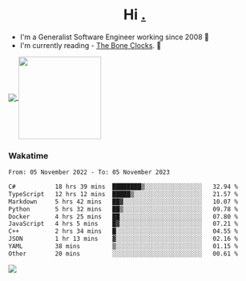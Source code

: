 <h1 align="center">Hi <a href="https://www.hackerrank.com/erasmosaraujo">.</a></h1>
 
- I'm a Generalist Software Engineer working  since 2008 🚀
- I'm currently reading - <a href="https://www.amazon.ca/Bone-Clocks-David-Mitchell/dp/0340921625">The Bone Clocks</a>. 📘
  
<p align="left">
  <a href="https://github.com/erasmosoares/github-readme-stats">
    <img
      align="center"
      src="https://github-readme-stats.vercel.app/api/top-langs/?username=erasmosoares&theme=radical&layout=compact"
    />
  </a>
  <a href="https://github.com/erasmosoares/github-readme-stats">
    <img
      align="center"
      height="165"
      src="https://github-readme-stats.vercel.app/api?username=erasmosoares&theme=radical&count_private=true&show_icons=true&custom_title=Github%20Status&hide=issues"
    />
  </a>
</p>

<!--
 ### Repo 
 
<p align="left">
 <a href="https://github.com/erasmosoares/github-readme-stats">
    <img
      align="center"
      height="165"
      src="https://github-readme-stats.vercel.app/api/pin?username=erasmosoares&repo=sample-node&title_color=fff&icon_color=f9f9f9&text_color=9f9f9f&bg_color=151515"
    />
  </a>
  <a href="https://github.com/erasmosoares/github-readme-stats">
    <img
      align="center"
      height="165"
      src="https://github-readme-stats.vercel.app/api/pin?username=erasmosoares&repo=sample-node&title_color=fff&icon_color=f9f9f9&text_color=9f9f9f&bg_color=151515"
    />
  </a>
</p>
-->

 ### Wakatime 

<!--START_SECTION:waka-->

```txt
From: 05 November 2022 - To: 05 November 2023

C#           18 hrs 39 mins  ████████▒░░░░░░░░░░░░░░░░   32.94 %
TypeScript   12 hrs 12 mins  █████▒░░░░░░░░░░░░░░░░░░░   21.57 %
Markdown     5 hrs 42 mins   ██▓░░░░░░░░░░░░░░░░░░░░░░   10.07 %
Python       5 hrs 32 mins   ██▒░░░░░░░░░░░░░░░░░░░░░░   09.78 %
Docker       4 hrs 25 mins   ██░░░░░░░░░░░░░░░░░░░░░░░   07.80 %
JavaScript   4 hrs 5 mins    █▓░░░░░░░░░░░░░░░░░░░░░░░   07.21 %
C++          2 hrs 34 mins   █░░░░░░░░░░░░░░░░░░░░░░░░   04.55 %
JSON         1 hr 13 mins    ▓░░░░░░░░░░░░░░░░░░░░░░░░   02.16 %
YAML         38 mins         ▒░░░░░░░░░░░░░░░░░░░░░░░░   01.15 %
Other        20 mins         ░░░░░░░░░░░░░░░░░░░░░░░░░   00.61 %
```

<!--END_SECTION:waka-->

![](https://komarev.com/ghpvc/?username=erasmosoares&color=brightgreen)
